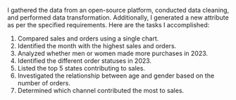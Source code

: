 I gathered the data from an open-source platform, conducted data cleaning, and performed data transformation. Additionally, I generated a new attribute as per the specified requirements. Here are the tasks I accomplished:

1. Compared sales and orders using a single chart.
2. Identified the month with the highest sales and orders.
3. Analyzed whether men or women made more purchases in 2023.
4. Identified the different order statuses in 2023.
5. Listed the top 5 states contributing to sales.
6. Investigated the relationship between age and gender based on the number of orders.
7. Determined which channel contributed the most to sales.
